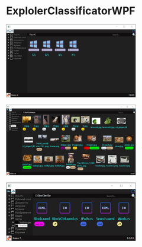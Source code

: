 # ExplolerClassificatorWPF
<img src="Screens/Main.jpg" width="350"><br><br>
<img src="Screens/TestImage.jpg" width="350"><br><br>
<img src="Screens/TestText.jpg" width="350">
